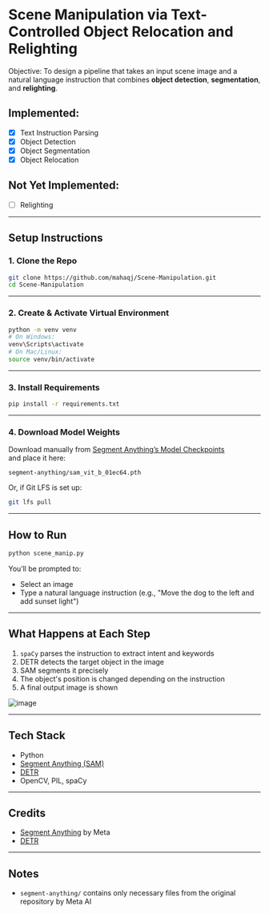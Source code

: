 ﻿# Scene Manipulation via Text-Controlled Object Relocation and Relighting

Objective: To design a pipeline that takes an input scene image and a natural language instruction that combines **object detection**, **segmentation**, and **relighting**.

## Implemented:
- [x] Text Instruction Parsing 
- [x] Object Detection
- [x] Object Segmentation
- [x] Object Relocation

## Not Yet Implemented:
- [ ] Relighting

---

## Setup Instructions

### 1. Clone the Repo

```bash
git clone https://github.com/mahaqj/Scene-Manipulation.git
cd Scene-Manipulation
```

---

### 2. Create & Activate Virtual Environment

```bash
python -m venv venv
# On Windows:
venv\Scripts\activate
# On Mac/Linux:
source venv/bin/activate
```

---

### 3. Install Requirements

```bash
pip install -r requirements.txt
```

---

### 4. Download Model Weights

Download manually from [Segment Anything’s Model Checkpoints](https://github.com/facebookresearch/segment-anything#model-checkpoints)  
and place it here:

```
segment-anything/sam_vit_b_01ec64.pth
```

Or, if Git LFS is set up:

```bash
git lfs pull
```

---

## How to Run

```bash
python scene_manip.py
```

You’ll be prompted to:

- Select an image  
- Type a natural language instruction (e.g., "Move the dog to the left and add sunset light")  

---

## What Happens at Each Step

1. `spaCy` parses the instruction to extract intent and keywords  
2. DETR detects the target object in the image  
3. SAM segments it precisely  
4. The object's position is changed depending on the instruction
5. A final output image is shown

![image](https://github.com/user-attachments/assets/39ba79de-8881-4422-a336-2d54111a4380)

---

## Tech Stack

- Python  
- [Segment Anything (SAM)](https://github.com/facebookresearch/segment-anything)  
- [DETR](https://github.com/facebookresearch/detectron2)  
- OpenCV, PIL, spaCy

---

## Credits

- [Segment Anything](https://github.com/facebookresearch/segment-anything) by Meta  
- [DETR](https://github.com/facebookresearch/detectron2)  

---

## Notes

- `segment-anything/` contains only necessary files from the original repository by Meta AI
